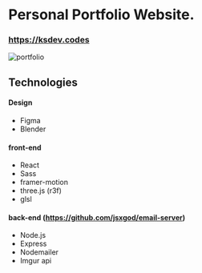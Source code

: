 # Personal Portfolio Website.

### https://ksdev.codes
![portfolio](https://user-images.githubusercontent.com/22659815/172256912-bfc6a086-80ed-405a-85d6-de572cea07c2.png)

## Technologies
#### Design
- Figma
- Blender

#### front-end
- React
- Sass
- framer-motion
- three.js (r3f)
- glsl

#### back-end (https://github.com/jsxgod/email-server)

- Node.js
- Express
- Nodemailer
- Imgur api
